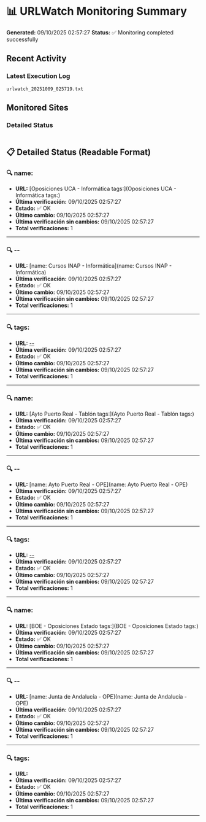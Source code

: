 # 📊 URLWatch Monitoring Summary

**Generated:** 09/10/2025 02:57:27
**Status:** ✅ Monitoring completed successfully

## Recent Activity

### Latest Execution Log
`urlwatch_20251009_025719.txt`

## Monitored Sites

### Detailed Status
```
```

## 📋 Detailed Status (Readable Format)

### 🔍 name:

- **URL:** [Oposiciones UCA - Informática	tags:](Oposiciones UCA - Informática	tags:)
- **Última verificación:** 09/10/2025 02:57:27
- **Estado:** ✅ OK
- **Último cambio:** 09/10/2025 02:57:27
- **Última verificación sin cambios:** 09/10/2025 02:57:27
- **Total verificaciones:** 1

---

### 🔍 --

- **URL:** [name: Cursos INAP - Informática](name: Cursos INAP - Informática)
- **Última verificación:** 09/10/2025 02:57:27
- **Estado:** ✅ OK
- **Último cambio:** 09/10/2025 02:57:27
- **Última verificación sin cambios:** 09/10/2025 02:57:27
- **Total verificaciones:** 1

---

### 🔍 tags:

- **URL:** [--](--)
- **Última verificación:** 09/10/2025 02:57:27
- **Estado:** ✅ OK
- **Último cambio:** 09/10/2025 02:57:27
- **Última verificación sin cambios:** 09/10/2025 02:57:27
- **Total verificaciones:** 1

---

### 🔍 name:

- **URL:** [Ayto Puerto Real - Tablón	tags:](Ayto Puerto Real - Tablón	tags:)
- **Última verificación:** 09/10/2025 02:57:27
- **Estado:** ✅ OK
- **Último cambio:** 09/10/2025 02:57:27
- **Última verificación sin cambios:** 09/10/2025 02:57:27
- **Total verificaciones:** 1

---

### 🔍 --

- **URL:** [name: Ayto Puerto Real - OPE](name: Ayto Puerto Real - OPE)
- **Última verificación:** 09/10/2025 02:57:27
- **Estado:** ✅ OK
- **Último cambio:** 09/10/2025 02:57:27
- **Última verificación sin cambios:** 09/10/2025 02:57:27
- **Total verificaciones:** 1

---

### 🔍 tags:

- **URL:** [--](--)
- **Última verificación:** 09/10/2025 02:57:27
- **Estado:** ✅ OK
- **Último cambio:** 09/10/2025 02:57:27
- **Última verificación sin cambios:** 09/10/2025 02:57:27
- **Total verificaciones:** 1

---

### 🔍 name:

- **URL:** [BOE - Oposiciones Estado	tags:](BOE - Oposiciones Estado	tags:)
- **Última verificación:** 09/10/2025 02:57:27
- **Estado:** ✅ OK
- **Último cambio:** 09/10/2025 02:57:27
- **Última verificación sin cambios:** 09/10/2025 02:57:27
- **Total verificaciones:** 1

---

### 🔍 --

- **URL:** [name: Junta de Andalucía - OPE](name: Junta de Andalucía - OPE)
- **Última verificación:** 09/10/2025 02:57:27
- **Estado:** ✅ OK
- **Último cambio:** 09/10/2025 02:57:27
- **Última verificación sin cambios:** 09/10/2025 02:57:27
- **Total verificaciones:** 1

---

### 🔍 tags:

- **URL:** []()
- **Última verificación:** 09/10/2025 02:57:27
- **Estado:** ✅ OK
- **Último cambio:** 09/10/2025 02:57:27
- **Última verificación sin cambios:** 09/10/2025 02:57:27
- **Total verificaciones:** 1

---

